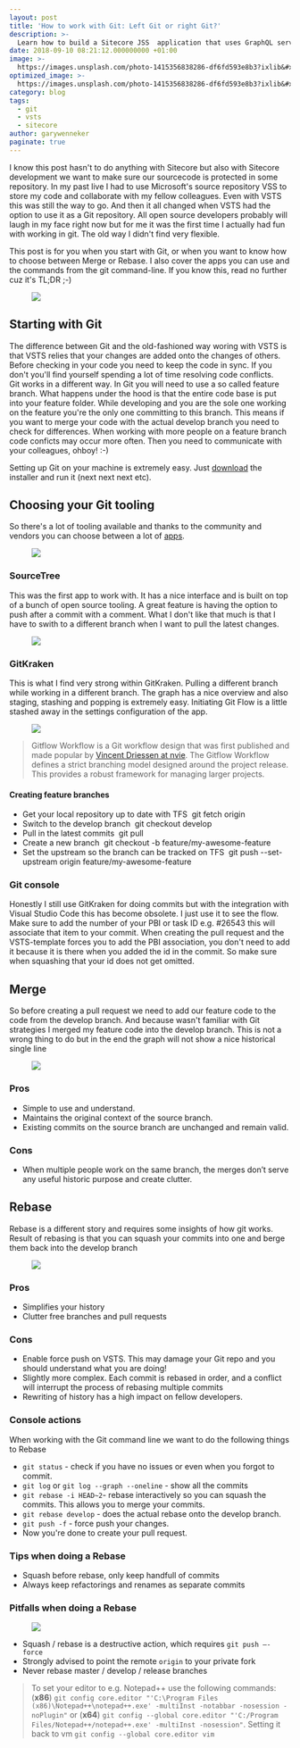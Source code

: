 ```yaml
---
layout: post
title: 'How to work with Git: Left Git or right Git?'
description: >-
  Learn how to build a Sitecore JSS  application that uses GraphQL services.
date: 2018-09-10 08:21:12.000000000 +01:00
image: >-
  https://images.unsplash.com/photo-1415356838286-df6fd593e8b3?ixlib&#x3D;rb-0.3.5&amp;q&#x3D;80&amp;fm&#x3D;jpg&amp;crop&#x3D;entropy&amp;cs&#x3D;tinysrgb&amp;w&#x3D;1080&amp;fit&#x3D;max&amp;ixid&#x3D;eyJhcHBfaWQiOjExNzczfQ&amp;s&#x3D;1df6012e22d021f19c544e616f90caf1
optimized_image: >-
  https://images.unsplash.com/photo-1415356838286-df6fd593e8b3?ixlib&#x3D;rb-0.3.5&amp;q&#x3D;80&amp;fm&#x3D;jpg&amp;crop&#x3D;entropy&amp;cs&#x3D;tinysrgb&amp;w&#x3D;1080&amp;fit&#x3D;max&amp;ixid&#x3D;eyJhcHBfaWQiOjExNzczfQ&amp;s&#x3D;1df6012e22d021f19c544e616f90caf1
category: blog
tags:
  - git
  - vsts
  - sitecore
author: garywenneker
paginate: true
---
```

<p>I know this post hasn't to do anything with Sitecore but also with Sitecore development we want to make sure our sourcecode is protected in some repository. In my past live I had to use Microsoft's source repository VSS to store my code and collaborate with my fellow colleagues. Even with VSTS this was still the way to go. And then it all changed when VSTS had the option to use it as a Git repository. All open source developers probably will laugh in my face right now but for me it was the first time I actually had fun with working in git. The old way I didn't find very flexible.</p><p>This post is for you when you start with Git, or when you want to know how to choose between Merge or Rebase. I also cover the apps you can use and the commands from the git command-line. If you know this, read no further cuz it's TL;DR ;-)</p><figure class="kg-image-card"><img src="https://i.giphy.com/QyZcYUNTHXZAs.gif" class="kg-image"></figure><h2 id="starting-with-git">Starting with Git</h2><p>The difference between Git and the old-fashioned way woring with VSTS is that VSTS relies that your changes are added onto the changes of others. Before checking in your code you need to keep the code in sync. If you don't you'll find yourself spending a lot of time resolving code conflicts.<br>Git works in a different way. In Git you will need to use a so called feature branch. What happens under the hood is that the entire code base is put into your feature folder. While developing and you are the sole one working on the feature you're the only one committing to this branch. This means if you want to merge your code with the actual develop branch you need to check for differences. When working with more people on a feature branch code conficts may occur more often. Then you need to communicate with your colleagues, ohboy! :-)</p><p>Setting up Git on your machine is extremely easy. Just <a href="https://git-scm.com/download/win">download</a> the installer and run it (next next next etc).</p><h2 id="choosing-your-git-tooling">Choosing your Git tooling</h2><p>So there's a lot of tooling available and thanks to the community and vendors you can choose between a lot of <a href="https://git-scm.com/downloads/guis">apps</a>.</p><figure class="kg-image-card"><img src="https://i.giphy.com/2yFHxHskkayze.gif" class="kg-image"></figure><h3 id="sourcetree">SourceTree</h3><p>This was the first app to work with. It has a nice interface and is built on top of a bunch of open source tooling. A great feature is having the option to push after a commit with a comment. What I don't like that much is that I have to swith to a different branch when I want to pull the latest changes.</p><figure class="kg-image-card"><img src="/assets/img/uploads/2018/05/sourcetree.png" class="kg-image"></figure><h3 id="gitkraken">GitKraken</h3><p>This is what I find very strong within GitKraken. Pulling a different branch while working in a different branch. The graph has a nice overview and also staging, stashing and popping is extremely easy. Initiating Git Flow is a little stashed away in the settings configuration of the app.</p><figure class="kg-image-card"><img src="/assets/img/uploads/2018/05/gk-pr-example.gif" class="kg-image"></figure><blockquote>Gitflow Workflow is a Git workflow design that was first published and made popular by <a href="http://nvie.com/posts/a-successful-git-branching-model/">Vincent Driessen at nvie</a>. The Gitflow Workflow defines a strict branching model designed around the project release. This provides a robust framework for managing larger projects.</blockquote><h4 id="creating-feature-branches">Creating feature branches</h4><ul><li>Get your local repository up to date with TFS  git fetch origin  </li><li>Switch to the develop branch  git checkout develop  </li><li>Pull in the latest commits  git pull  </li><li>Create a new branch  git checkout -b feature/my-awesome-feature  </li><li>Set the upstream so the branch can be tracked on TFS  git push --set-upstream origin feature/my-awesome-feature  </li></ul><h3 id="git-console">Git console</h3><p>Honestly I still use GitKraken for doing commits but with the integration with Visual Studio Code this has become obsolete. I just use it to see the flow. Make sure to add the number of your PBI or task ID e.g. #26543 this will associate that item to your commit. When creating the pull request and the VSTS-template forces you to add the PBI association, you don't need to add it because it is there when you added the id in the commit. So make sure when squashing that your id does not get omitted.</p><h2 id="merge">Merge</h2><p>So before creating a pull request we need to add our feature code to the code from the develop branch. And because wasn't familiar with Git strategies I merged my feature code into the develop branch. This is not a wrong thing to do but in the end the graph will not show a nice historical single line</p><figure class="kg-image-card"><img src="/assets/img/uploads/2018/05/1_63ADMLYFTkYCw1CiGVc_iQ.png" class="kg-image"></figure><h3 id="pros">Pros</h3><ul><li>Simple to use and understand.</li><li>Maintains the original context of the source branch.</li><li>Existing commits on the source branch are unchanged and remain valid.</li></ul><h3 id="cons">Cons</h3><ul><li>When multiple people work on the same branch, the merges don’t serve any useful historic purpose and create clutter.</li></ul><h2 id="rebase">Rebase</h2><p>Rebase is a different story and requires some insights of how git works. Result of rebasing is that you can squash your commits into one and berge them back into the develop branch</p><figure class="kg-image-card"><img src="/assets/img/uploads/2018/05/1_FNaZp740nmp8wz851BqcAg.png" class="kg-image"></figure><h3 id="pros-1">Pros</h3><ul><li>Simplifies your history</li><li>Clutter free branches and pull requests</li></ul><h3 id="cons-1">Cons</h3><ul><li>Enable force push on VSTS. This may damage your Git repo and you should understand what you are doing!</li><li>Slightly more complex. Each commit is rebased in order, and a conflict will interrupt the process of rebasing multiple commits</li><li>Rewriting of history has a high impact on fellow developers.</li></ul><h3 id="console-actions">Console actions</h3><p>When working with the Git command line we want to do the following things to Rebase</p><ul><li><code>git status</code> - check if you have no issues or even when you forgot to commit.</li><li><code>git log</code> or <code>git log --graph --oneline</code> - show all the commits</li><li><code>git rebase -i HEAD~2</code>- rebase interactively so you can squash the commits. This allows you to merge your commits.</li><li><code>git rebase develop</code> - does the actual rebase onto the develop branch.</li><li><code>git push -f</code> - force push your changes.</li><li>Now you're done to create your pull request.</li></ul><h3 id="tips-when-doing-a-rebase">Tips when doing a Rebase</h3><ul><li>Squash before rebase, only keep handfull of commits</li><li>Always keep refactorings and renames as separate commits</li></ul><h3 id="pitfalls-when-doing-a-rebase">Pitfalls when doing a Rebase</h3><figure class="kg-image-card"><img src="https://i.giphy.com/3o6Zt1TrXW8uW2lE2I.gif" class="kg-image"></figure><ul><li>Squash / rebase is a destructive action, which requires <code>git push –-force</code></li><li>Strongly advised to point the remote <code>origin</code> to your private fork</li><li>Never rebase master / develop / release branches</li></ul><blockquote>To set your editor to e.g. Notepad++ use the following commands: (<strong>x86</strong>) <code>git config core.editor "'C:\Program Files (x86)\Notepad++\notepad++.exe' -multiInst -notabbar -nosession -noPlugin"</code> or (<strong>x64</strong>) <code>git config --global core.editor "'C:/Program Files/Notepad++/notepad++.exe' -multiInst -nosession"</code>. Setting it back to vm <code>git config --global core.editor vim</code></blockquote>
